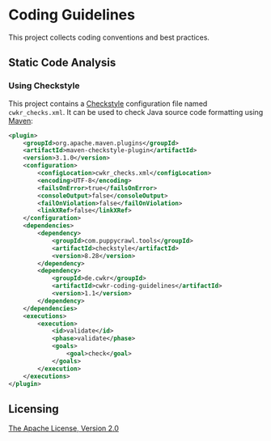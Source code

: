 # Coding Guidelines

This project collects coding conventions and best practices.


## Static Code Analysis

### Using Checkstyle

This project contains a [Checkstyle](https://checkstyle.org/) configuration file named `cwkr_checks.xml`. It can be used to check Java source code formatting using [Maven](https://maven.apache.org/):

```xml
<plugin>
    <groupId>org.apache.maven.plugins</groupId>
    <artifactId>maven-checkstyle-plugin</artifactId>
    <version>3.1.0</version>
    <configuration>
        <configLocation>cwkr_checks.xml</configLocation>
        <encoding>UTF-8</encoding>
        <failsOnError>true</failsOnError>
        <consoleOutput>false</consoleOutput>
        <failOnViolation>false</failOnViolation>
        <linkXRef>false</linkXRef>
    </configuration>
    <dependencies>
        <dependency>
            <groupId>com.puppycrawl.tools</groupId>
            <artifactId>checkstyle</artifactId>
            <version>8.28</version>
        </dependency>
        <dependency>
            <groupId>de.cwkr</groupId>
            <artifactId>cwkr-coding-guidelines</artifactId>
            <version>1.1</version>
        </dependency>
    </dependencies>
    <executions>
        <execution>
            <id>validate</id>
            <phase>validate</phase>
            <goals>
                <goal>check</goal>
            </goals>
        </execution>
    </executions>
</plugin>
```


## Licensing

[The Apache License, Version 2.0](LICENSE)
